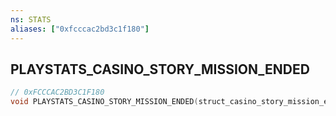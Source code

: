 ```yaml
---
ns: STATS
aliases: ["0xfcccac2bd3c1f180"]
---
```

## PLAYSTATS_CASINO_STORY_MISSION_ENDED

```c
// 0xFCCCAC2BD3C1F180
void PLAYSTATS_CASINO_STORY_MISSION_ENDED(struct_casino_story_mission_ended data, string matchId);
```
